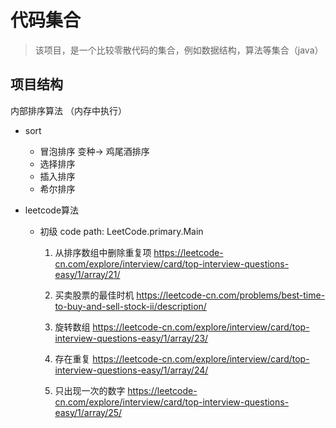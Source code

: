 # 代码集合

> 该项目，是一个比较零散代码的集合，例如数据结构，算法等集合（java）

## 项目结构

内部排序算法 （内存中执行）
* sort
    * 冒泡排序   变种-> 鸡尾酒排序
    * 选择排序
    * 插入排序
    * 希尔排序
    
* leetcode算法
    
    * 初级  code path:  LeetCode.primary.Main
    
        1. 从排序数组中删除重复项
         https://leetcode-cn.com/explore/interview/card/top-interview-questions-easy/1/array/21/
    
        2. 买卖股票的最佳时机 
         https://leetcode-cn.com/problems/best-time-to-buy-and-sell-stock-ii/description/
         
        3. 旋转数组
         https://leetcode-cn.com/explore/interview/card/top-interview-questions-easy/1/array/23/
         
        4. 存在重复
         https://leetcode-cn.com/explore/interview/card/top-interview-questions-easy/1/array/24/
         
        5. 只出现一次的数字
        https://leetcode-cn.com/explore/interview/card/top-interview-questions-easy/1/array/25/
    
    
